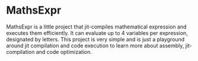 # MathsExpr

MathsExpr is a little project that jit-compiles mathematical expression and executes them efficiently. It can evaluate up to 4 variables per expression, designated by letters.
This project is very simple and is just a playground around jit compilation and code execution to learn more about assembly, jit-compilation and code optimization.
